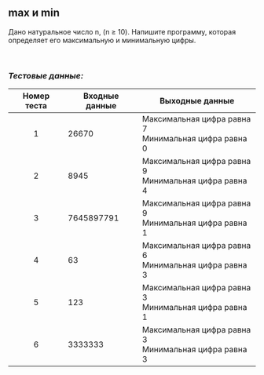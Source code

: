 ## max и min

Дано натуральное число n, (n ≥ 10). Напишите программу, которая определяет его максимальную и минимальную цифры.

<br>

### *Тестовые данные:*

| Номер теста | Входные данные | Выходные данные |
|:-----------:|----------------|-----------------|
|      1      | 26670          | Максимальная цифра равна 7<br>Минимальная цифра равна 0 |
|      2      | 8945           | Максимальная цифра равна 9<br>Минимальная цифра равна 4 |
|      3      | 7645897791     | Максимальная цифра равна 9<br>Минимальная цифра равна 1 |
|      4      | 63             | Максимальная цифра равна 6<br>Минимальная цифра равна 3 |
|      5      | 123            | Максимальная цифра равна 3<br>Минимальная цифра равна 1 |
|      6      | 3333333        | Максимальная цифра равна 3<br>Минимальная цифра равна 3 |